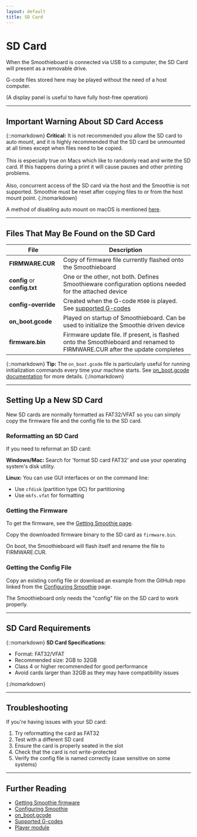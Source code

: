 ```yaml
---
layout: default
title: SD Card
---
```


# SD Card

When the Smoothieboard is connected via USB to a computer, the SD Card will present as a removable drive.

G-code files stored here may be played without the need of a host computer.

(A display panel is useful to have fully host-free operation)

---

## Important Warning About SD Card Access

{::nomarkdown}
<sl-alert variant="warning" open>
  <sl-icon slot="icon" name="exclamation-triangle"></sl-icon>
  <strong>Critical:</strong> It is not recommended you allow the SD card to auto mount, and it is highly recommended that the SD card be unmounted at all times except when files need to be copied.
  <br/><br/>
  This is especially true on Macs which like to randomly read and write the SD card. If this happens during a print it will cause pauses and other printing problems.
  <br/><br/>
  Also, concurrent access of the SD card via the host and the Smoothie is not supported. Smoothie must be reset after copying files to or from the host mount point.
</sl-alert>
{:/nomarkdown}

A method of disabling auto mount on macOS is mentioned [here](https://wolfpaulus.com/jounal/mac/noautomount/).

---

## Files That May Be Found on the SD Card

| File | Description |
| ---- | ----------- |
| **FIRMWARE.CUR** | Copy of firmware file currently flashed onto the Smoothieboard |
| **config** or **config.txt** | One or the other, not both. Defines Smoothieware configuration options needed for the attached device |
| **config-override** | Created when the G-code `M500` is played. See [supported G-codes](supported-g-codes) |
| **on_boot.gcode** | Played on startup of Smoothieboard. Can be used to initialize the Smoothie driven device |
| **firmware.bin** | Firmware update file. If present, is flashed onto the Smoothieboard and renamed to FIRMWARE.CUR after the update completes |

{::nomarkdown}
<sl-alert variant="neutral" open>
  <sl-icon slot="icon" name="info-circle"></sl-icon>
  <strong>Tip:</strong> The <code>on_boot.gcode</code> file is particularly useful for running initialization commands every time your machine starts. See <a href="on_boot.gcode">on_boot.gcode documentation</a> for more details.
</sl-alert>
{:/nomarkdown}

---

## Setting Up a New SD Card

New SD cards are normally formatted as FAT32/VFAT so you can simply copy the firmware file and the config file to the SD card.

### Reformatting an SD Card

If you need to reformat an SD card:

**Windows/Mac:** Search for 'format SD card FAT32' and use your operating system's disk utility.

**Linux:** You can use GUI interfaces or on the command line:

- Use `cfdisk` (partition type 0C) for partitioning
- Use `mkfs.vfat` for formatting

### Getting the Firmware

To get the firmware, see the [Getting Smoothie page](getting-smoothie).

Copy the downloaded firmware binary to the SD card as `firmware.bin`.

On boot, the Smoothieboard will flash itself and rename the file to FIRMWARE.CUR.

### Getting the Config File

Copy an existing config file or download an example from the GitHub repo linked from the [Configuring Smoothie](configuring-smoothie) page.

The Smoothieboard only needs the "config" file on the SD card to work properly.

---

## SD Card Requirements

{::nomarkdown}
<sl-alert variant="primary" open>
  <sl-icon slot="icon" name="lightbulb"></sl-icon>
  <strong>SD Card Specifications:</strong>
  <ul>
    <li>Format: FAT32/VFAT</li>
    <li>Recommended size: 2GB to 32GB</li>
    <li>Class 4 or higher recommended for good performance</li>
    <li>Avoid cards larger than 32GB as they may have compatibility issues</li>
  </ul>
</sl-alert>
{:/nomarkdown}

---

## Troubleshooting

If you're having issues with your SD card:

1. Try reformatting the card as FAT32
2. Test with a different SD card
3. Ensure the card is properly seated in the slot
4. Check that the card is not write-protected
5. Verify the config file is named correctly (case sensitive on some systems)

---

## Further Reading

- [Getting Smoothie firmware](getting-smoothie)
- [Configuring Smoothie](configuring-smoothie)
- [on_boot.gcode](on_boot.gcode)
- [Supported G-codes](supported-g-codes)
- [Player module](player)
